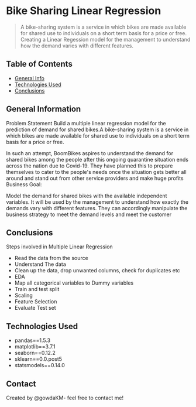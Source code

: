 # Bike Sharing Linear Regression 
> A bike-sharing system is a service in which bikes are made available for shared use to individuals on a short term basis for a price or free.
> Creating a Linear Regession model for the management to understand how the demand varies with different features.


## Table of Contents
* [General Info](#general-information)
* [Technologies Used](#technologies-used)
* [Conclusions](#conclusions)


<!-- You can include any other section that is pertinent to your problem -->

## General Information
Problem Statement
Build a multiple linear regression model for the prediction of demand for shared bikes.A bike-sharing system is a service in which bikes are made available for shared use to individuals on a short term basis for a price or free. 

In such an attempt, BoomBikes aspires to understand the demand for shared bikes among the people after this ongoing quarantine situation ends across the nation due to Covid-19. They have planned this to prepare themselves to cater to the people's needs once the situation gets better all around and stand out from other service providers and make huge profits
Business Goal:

Model the demand for shared bikes with the available independent variables. It will be used by the management to understand how exactly the demands vary with different features. They can accordingly manipulate the business strategy to meet the demand levels and meet the customer

<!-- You don't have to answer all the questions - just the ones relevant to your project. -->

## Conclusions

Steps involved in Multiple Linear Regression

- Read the data from the source
- Understand The data
- Clean up the data, drop unwanted columns, check for duplicates etc
- EDA
- Map all categorical variables to Dummy variables
- Train and test split
- Scaling
- Feature Selection
- Evaluate Test set

## Technologies Used
- pandas==1.5.3 
- matplotlib==3.7.1
- seaborn==0.12.2 
- sklearn==0.0.post5
- statsmodels==0.14.0


<!-- As the libraries versions keep on changing, it is recommended to mention the version of library used in this project -->

## Contact
Created by @gowdaKM- feel free to contact me!
